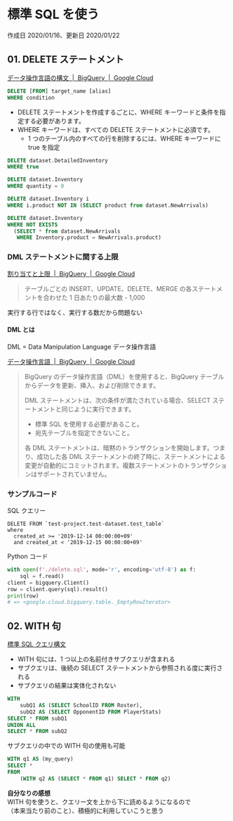 # 標準 SQL を使う

作成日 2020/01/16、更新日 2020/01/22

## 01. DELETE ステートメント

[データ操作言語の構文  \|  BigQuery  \|  Google Cloud](https://cloud.google.com/bigquery/docs/reference/standard-sql/dml-syntax?hl=ja)

```sql
DELETE [FROM] target_name [alias]
WHERE condition
```

- DELETE ステートメントを作成するごとに、WHERE キーワードと条件を指定する必要があります。
- WHERE キーワードは、すべての DELETE ステートメントに必須です。
  - 1 つのテーブル内のすべての行を削除するには、WHERE キーワードに true を指定

```sql
DELETE dataset.DetailedInventory
WHERE true

DELETE dataset.Inventory
WHERE quantity = 0

DELETE dataset.Inventory i
WHERE i.product NOT IN (SELECT product from dataset.NewArrivals)

DELETE dataset.Inventory
WHERE NOT EXISTS
  (SELECT * from dataset.NewArrivals
   WHERE Inventory.product = NewArrivals.product)
```

### DML ステートメントに関する上限

[割り当てと上限  \|  BigQuery  \|  Google Cloud](https://cloud.google.com/bigquery/quotas)

> テーブルごとの INSERT、UPDATE、DELETE、MERGE の各ステートメントを合わせた 1 日あたりの最大数 - 1,000

実行する行ではなく、実行する数だから問題ない

#### DML とは

DML = Data Manipulation Language データ操作言語

[データ操作言語  \|  BigQuery  \|  Google Cloud](https://cloud.google.com/bigquery/docs/reference/standard-sql/data-manipulation-language?hl=ja)

> BigQuery のデータ操作言語（DML）を使用すると、BigQuery テーブルからデータを更新、挿入、および削除できます。
>
> DML ステートメントは、次の条件が満たされている場合、SELECT ステートメントと同じように実行できます。
>
> - 標準 SQL を使用する必要があること。
> - 宛先テーブルを指定できないこと。
>
> 各 DML ステートメントは、暗黙のトランザクションを開始します。つまり、成功した各 DML ステートメントの終了時に、ステートメントによる変更が自動的にコミットされます。複数ステートメントのトランザクションはサポートされていません。

### サンプルコード

SQL クエリー

```sql=
DELETE FROM `test-project.test-dataset.test_table`
where
  created_at >= '2019-12-14 00:00:00+09'
  and created_at < '2019-12-15 00:00:00+09'
```

Python コード

```python
with open(f'./delete.sql', mode='r', encoding='utf-8') as f:
    sql = f.read()
client = bigquery.Client()
row = client.query(sql).result()
print(row)
# => <google.cloud.bigquery.table._EmptyRowIterator>
```

## 02. WITH 句

[標準 SQL クエリ構文](https://cloud.google.com/bigquery/docs/reference/standard-sql/query-syntax?hl=ja)

- WITH 句には、1 つ以上の名前付きサブクエリが含まれる
- サブクエリは、後続の SELECT ステートメントから参照される度に実行される
- サブクエリの結果は実体化されない

```sql
WITH
    subQ1 AS (SELECT SchoolID FROM Roster),
    subQ2 AS (SELECT OpponentID FROM PlayerStats)
SELECT * FROM subQ1
UNION ALL
SELECT * FROM subQ2
```

サブクエリの中での WITH 句の使用も可能

```sql
WITH q1 AS (my_query)
SELECT *
FROM
    (WITH q2 AS (SELECT * FROM q1) SELECT * FROM q2)
```

**自分なりの感想**\
WITH 句を使うと、クエリー文を上から下に読めるようになるので\
（本来当たり前のこと）、積極的に利用していこうと思う
